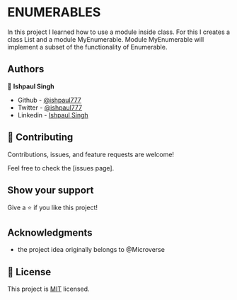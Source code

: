 # ENUMERABLES
In this project I learned how to use a module inside class. For this I creates a class List and a module MyEnumerable. Module MyEnumerable will implement a subset of the functionality of Enumerable.

## Authors

👤 **Ishpaul Singh**

- Github - [@ishpaul777](https://github.com/ishpaul777)
- Twitter - [@ishpaul777](https://twitter.com/ishpaul777)
- Linkedin - [Ishpaul Singh](https://www.linkedin.com/in/ishpaul777/)


## 🤝 Contributing

Contributions, issues, and feature requests are welcome!

Feel free to check the [issues page].

## Show your support

Give a ⭐️ if you like this project!

## Acknowledgments

- the project idea originally belongs to @Microverse

## 📝 License

This project is [MIT](./MIT.md) licensed.
